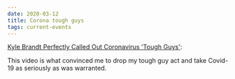 ```yaml
---
date: 2020-03-12
title: Corona tough guys
tags: current-events
---
```


[Kyle Brandt Perfectly Called Out Coronavirus 'Tough Guys'](https://www.thebiglead.com/posts/kyle-brandt-coronavirus-tough-guys-nfl-network-01e37pg1gzwm):

This video is what convinced me to drop my tough guy act and take Covid-19 as seriously as was warranted.